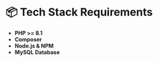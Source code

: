 # 📦 Tech Stack Requirements

-   **PHP >= 8.1**
-   **Composer**
-   **Node.js & NPM**
-   **MySQL Database**
